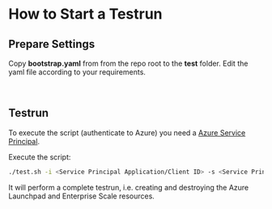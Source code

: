 # How to Start a Testrun
## Prepare Settings

Copy **bootstrap.yaml** from from the repo root to the **test** folder. Edit the yaml file according to your requirements.

</br>

## Testrun
To execute the script (authenticate to Azure) you need a [Azure Service Principal](https://learn.microsoft.com/en-us/azure/active-directory/develop/howto-create-service-principal-portal).

Execute the script:

```bash
./test.sh -i <Service Principal Application/Client ID> -s <Service Principal Application/Client Secret>
```

It will perform a complete testrun, i.e. creating and destroying the Azure Launchpad and Enterprise Scale resources.